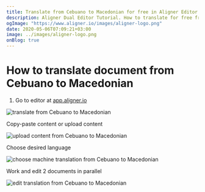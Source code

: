 ```yaml
---
title: Translate from Cebuano to Macedonian for free in Aligner Editor
description: Aligner Dual Editor Tutorial. How to translate for free from Cebuano to Macedonian. Aligner is multilingual document management platform. 
ogImage: "https://www.aligner.io/images/aligner-logo.png"
date: 2020-05-06T07:09:21+03:00
image: ../images/aligner-logo.png
onBlog: true
---
```


# How to translate document from Cebuano to Macedonian

1. Go to editor at [app.aligner.io](https://app.aligner.io "Aligner App web page")

![translate from Cebuano to Macedonian](../aligner-blank-editor.png "translate from Cebuano to Macedonian")

Copy-paste content or upload content

![upload content from Cebuano to Macedonian](../aligner-uploaded-document.png "upload content from Cebuano to Macedonian")

Choose desired language

![choose machine translation from Cebuano to Macedonian](../aligner-language-dropdown.png "choose machine translation from Cebuano to Macedonian")

Work and edit 2 documents in parallel

![edit translation from Cebuano to Macedonian](../aligner-double-sitded-editor.png "edit translation from Cebuano to Macedonian")

